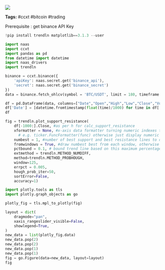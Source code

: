 <a href="https://app.naas.ai/user-redirect/naas/downloader?url=https://raw.githubusercontent.com/jupyter-naas/awesome-notebooks/master/CCXT/CCXT_Calculate_Support_and_Resistance.ipynb" target="_parent"><img src="https://naasai-public.s3.eu-west-3.amazonaws.com/open_in_naas.svg"/></a>

**Tags:** #ccxt #bitcoin #trading

Prerequisite : get binance API Key


```python
!pip install trendln matplotlib==3.1.3 --user
```


```python
import naas
import ccxt
import pandas as pd
from datetime import datetime
import naas_drivers
import trendln
```


```python
binance = ccxt.binance({
    'apiKey': naas.secret.get('binance_api'),
    'secret': naas.secret.get('binance_secret')
}) 
data = binance.fetch_ohlcv(symbol = 'BTC/USDT', limit = 180, timeframe = '4h')
```


```python
df = pd.DataFrame(data, columns=["Date","Open","High","Low","Close","Volume"])
df['Date'] = [datetime.fromtimestamp(float(time)/1000) for time in df['Date']]
df
```


```python
fig = trendln.plot_support_resistance(
    df[-1000:].Close, #as per h for calc_support_resistance
    xformatter = None, #x-axis data formatter turning numeric indexes to display output
      # e.g. ticker.FuncFormatter(func) otherwise just display numeric indexes
    numbest = 1, #number of best support and best resistance lines to display
    fromwindows = True, #draw numbest best from each window, otherwise draw numbest across whole range
    pctbound = 0.1, # bound trend line based on this maximum percentage of the data range above the high or below the low
    extmethod = trendln.METHOD_NUMDIFF,
    method=trendln.METHOD_PROBHOUGH,
    window=125,
    errpct = 0.005,
    hough_prob_iter=50,
    sortError=False,
    accuracy=1)
```


```python
import plotly.tools as tls
import plotly.graph_objects as go

plotly_fig = tls.mpl_to_plotly(fig)
```


```python
layout = dict(
    dragmode="pan",
    xaxis_rangeslider_visible=False,
    showlegend=True,
)
new_data = list(plotly_fig.data)
new_data.pop(2)
new_data.pop(2)
new_data.pop(1)
new_data.pop(1)
fig = go.Figure(data=new_data, layout=layout)
fig
```


```python

```

